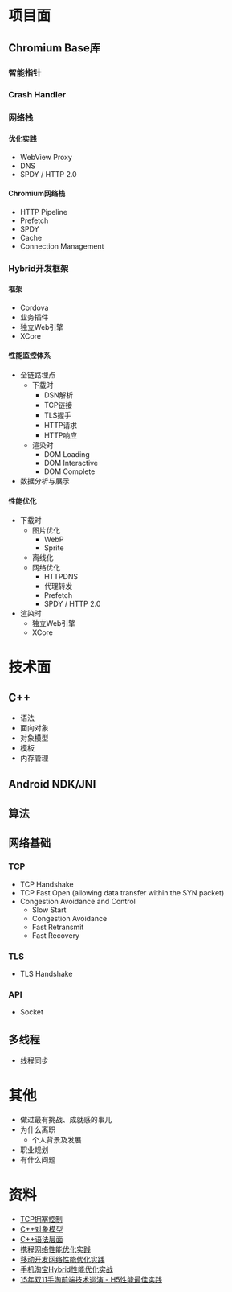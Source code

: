 
# 项目面
## Chromium Base库
### 智能指针
### Crash Handler

### 网络栈

#### 优化实践
- WebView Proxy
- DNS
- SPDY / HTTP 2.0

#### Chromium网络栈
- HTTP Pipeline
- Prefetch
- SPDY
- Cache
- Connection Management

### Hybrid开发框架
#### 框架
- Cordova
- 业务插件
- 独立Web引擎
- XCore

#### 性能监控体系
- 全链路埋点
  - 下载时
    - DSN解析
    - TCP链接
    - TLS握手
    - HTTP请求
    - HTTP响应
  - 渲染时
    - DOM Loading
    - DOM Interactive
    - DOM Complete
- 数据分析与展示

#### 性能优化
- 下载时
  - 图片优化
    - WebP
    - Sprite
  - 离线化
  - 网络优化
    - HTTPDNS
    - 代理转发
    - Prefetch
    - SPDY / HTTP 2.0
- 渲染时
  - 独立Web引擎
  - XCore

# 技术面
## C++
- 语法
- 面向对象
- 对象模型
- 模板
- 内存管理

## Android NDK/JNI

## 算法

## 网络基础
### TCP
- TCP Handshake
- TCP Fast Open (allowing data transfer within the SYN packet)
- Congestion Avoidance and Control
  - Slow Start
  - Congestion Avoidance
  - Fast Retransmit
  - Fast Recovery

### TLS
- TLS Handshake

### API
- Socket

## 多线程
- 线程同步

# 其他
- 做过最有挑战、成就感的事儿
- 为什么离职
  - 个人背景及发展
- 职业规划
- 有什么问题

# 资料
- [TCP拥塞控制](http://blog.csdn.net/itmacar/article/details/12278769)
- [C++对象模型](http://blog.jobbole.com/101583/)
- [C++语法层面](http://www.cnblogs.com/leohxj/archive/2012/03/31/2427703.html)
- [携程网络性能优化实践](http://dwz.cn/3SJhfW)
- [移动开发网络性能优化实践
](http://www.jianshu.com/p/838fd3f1b121)
- [手机淘宝Hybrid性能优化实战](https://pan.baidu.com/s/1geF4YJ5)
- [15年双11手淘前端技术巡演 - H5性能最佳实践](https://github.com/amfe/article/issues/21)
